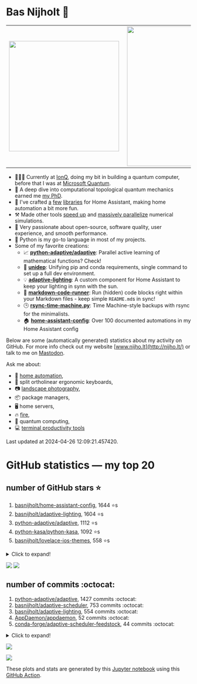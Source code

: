 # Bas Nijholt 👋

<center>
  <table>
    <tr>
        <td><img width="300px" align="left" src="https://github-readme-stats.vercel.app/api/top-langs/?username=basnijholt&hide=TeX,Jupyter%20Notebook&layout=compact&theme=radical" /></td>
        <td><img align='right' src="https://github-readme-stats.vercel.app/api?username=basnijholt&show_icons=true&theme=radical" width="380"></td>
    </tr>
  </table>
</center>

- 👷🏻‍♂️ Currently at [IonQ](https://ionq.com/), doing my bit in building a quantum computer, before that I was at [Microsoft Quantum](https://quantum.microsoft.com/).
- 🌟 A deep dive into computational topological quantum mechanics earned me [my PhD](https://github.com/basnijholt/thesis).
- 🎨 I've crafted [a](https://github.com/basnijholt/adaptive-lighting) [few](https://github.com/basnijholt/aiokef) [libraries](https://github.com/basnijholt/miflora) for Home Assistant, making home automation a bit more fun.
- ⚒️ Made other tools [speed up](https://github.com/python-adaptive/adaptive) and [massively parallelize](https://github.com/basnijholt/adaptive-scheduler) numerical simulations.
- 🏅 Very passionate about open-source, software quality, user experience, and smooth performance.
- 🐍 Python is my go-to language in most of my projects.
- Some of my favorite creations:
  - 📈 **[python-adaptive/adaptive](https://github.com/python-adaptive/adaptive/)**: Parallel active learning of mathematical functions? Check!
  - 🧬 **[unidep](https://github.com/basnijholt/unidep/)**: Unifying pip and conda requirements, single command to set up a full dev environment.
  - 💡 **[adaptive-lighting](https://github.com/basnijholt/adaptive-lighting/)**: A custom component for Home Assistant to keep your lighting in synn with the sun.
  - 📝 **[markdown-code-runner](https://github.com/basnijholt/markdown-code-runner/)**: Run (hidden) code blocks right within your Markdown files - keep simple `README.md`s in sync!
  - 🕒 **[rsync-time-machine.py](https://github.com/basnijholt/rsync-time-machine.py/)**: Time Machine-style backups with rsync for the minimalists.
  - 🏠 **[home-assistant-config](https://github.com/basnijholt/home-assistant-config/)**: Over 100 documented automations in my Home Assistant config

Below are some (automatically generated) statistics about my activity on GitHub.
For more info check out my website [www.nijho.lt](http://nijho.lt/) or talk to me on <a rel="me" href="https://fosstodon.org/@basnijholt">Mastodon</a>.

Ask me about:

- 🏡 [home automation](https://github.com/basnijholt/home-assistant-config/),
- 🎹 split ortholinear ergonomic keyboards,
- 📷 [landscape photography](https://www.instagram.com/bnijholt),
- 📦 package managers,
- 🖥️ home servers,
- 🔥 [fire](https://wenfire.nijho.lt/),
- 🧠 quantum computing,
- 💻 [terminal productivity tools](https://www.nijho.lt/post/terminal-ninja/)

Last updated at 2024-04-26 12:09:21.457420.

# GitHub statistics — my top 20

## number of GitHub stars ⭐️

1. [basnijholt/home-assistant-config](https://github.com/basnijholt/home-assistant-config/), 1644 ⭐️s
2. [basnijholt/adaptive-lighting](https://github.com/basnijholt/adaptive-lighting/), 1604 ⭐️s
3. [python-adaptive/adaptive](https://github.com/python-adaptive/adaptive/), 1112 ⭐️s
4. [python-kasa/python-kasa](https://github.com/python-kasa/python-kasa/), 1092 ⭐️s
5. [basnijholt/lovelace-ios-themes](https://github.com/basnijholt/lovelace-ios-themes/), 558 ⭐️s
<details><summary>Click to expand!</summary>

6. [basnijholt/lovelace-ios-dark-mode-theme](https://github.com/basnijholt/lovelace-ios-dark-mode-theme/), 441 ⭐️s
7. [basnijholt/rsync-time-machine.py](https://github.com/basnijholt/rsync-time-machine.py/), 365 ⭐️s
8. [basnijholt/miflora](https://github.com/basnijholt/miflora/), 360 ⭐️s
9. [topocm/topocm_content](https://github.com/topocm/topocm_content/), 267 ⭐️s
10. [basnijholt/home-assistant-streamdeck-yaml](https://github.com/basnijholt/home-assistant-streamdeck-yaml/), 206 ⭐️s
11. [basnijholt/unidep](https://github.com/basnijholt/unidep/), 205 ⭐️s
12. [basnijholt/home-assistant-macbook-touch-bar](https://github.com/basnijholt/home-assistant-macbook-touch-bar/), 95 ⭐️s
13. [kwant-project/kwant](https://github.com/kwant-project/kwant/), 83 ⭐️s
14. [basnijholt/markdown-code-runner](https://github.com/basnijholt/markdown-code-runner/), 81 ⭐️s
15. [basnijholt/home-assistant-streamdeck-yaml-addon](https://github.com/basnijholt/home-assistant-streamdeck-yaml-addon/), 61 ⭐️s
16. [basnijholt/aiokef](https://github.com/basnijholt/aiokef/), 37 ⭐️s
17. [basnijholt/thesis-cover](https://github.com/basnijholt/thesis-cover/), 34 ⭐️s
18. [basnijholt/adaptive-scheduler](https://github.com/basnijholt/adaptive-scheduler/), 26 ⭐️s
19. [basnijholt/instacron](https://github.com/basnijholt/instacron/), 20 ⭐️s
20. [kwant-project/kwant-tutorial-2016](https://github.com/kwant-project/kwant-tutorial-2016/), 19 ⭐️s

</details>

![](https://github.com/basnijholt/basnijholt/raw/main/stars_over_time.png)
![](https://github.com/basnijholt/basnijholt/raw/main/stars_over_time_per_repo.png)

## number of commits :octocat:

1. [python-adaptive/adaptive](https://github.com/python-adaptive/adaptive/), 1427 commits :octocat:
2. [basnijholt/adaptive-scheduler](https://github.com/basnijholt/adaptive-scheduler/), 753 commits :octocat:
3. [basnijholt/adaptive-lighting](https://github.com/basnijholt/adaptive-lighting/), 554 commits :octocat:
4. [AppDaemon/appdaemon](https://github.com/AppDaemon/appdaemon/), 52 commits :octocat:
5. [conda-forge/adaptive-scheduler-feedstock](https://github.com/conda-forge/adaptive-scheduler-feedstock/), 44 commits :octocat:
<details><summary>Click to expand!</summary>

6. [basnijholt/adaptive-tools](https://github.com/basnijholt/adaptive-tools/), 34 commits :octocat:
7. [conda-forge/adaptive-feedstock](https://github.com/conda-forge/adaptive-feedstock/), 34 commits :octocat:
8. [basnijholt/arxiv-feed-mailer](https://github.com/basnijholt/arxiv-feed-mailer/), 15 commits :octocat:
9. [basnijholt/azure-agent-jupyter-minimal-notebook](https://github.com/basnijholt/azure-agent-jupyter-minimal-notebook/), 10 commits :octocat:
10. [microsoft/aiida-dynamic-workflows](https://github.com/microsoft/aiida-dynamic-workflows/), 3 commits :octocat:
11. [fsspec/adlfs](https://github.com/fsspec/adlfs/), 2 commits :octocat:
12. [adamchainz/blacken-docs](https://github.com/adamchainz/blacken-docs/), 2 commits :octocat:
13. [Azure/azhpc-images](https://github.com/Azure/azhpc-images/), 1 commits :octocat:
14. [hassio-addons/addon-vscode](https://github.com/hassio-addons/addon-vscode/), 0 commits :octocat:
15. [hassio-addons/addon-jupyterlab](https://github.com/hassio-addons/addon-jupyterlab/), 0 commits :octocat:
16. [RMerl/asuswrt-merlin](https://github.com/RMerl/asuswrt-merlin/), 0 commits :octocat:
17. [binance/binance-spot-api-docs](https://github.com/binance/binance-spot-api-docs/), 0 commits :octocat:

</details>

![](https://github.com/basnijholt/basnijholt/raw/main/commits_per_hour.png)

![](https://github.com/basnijholt/basnijholt/raw/main/commits_per_weekday.png)


These plots and stats are generated by this [Jupyter notebook](./update-readme.ipynb) using this [GitHub Action](.github/workflows/run-notebook.yml).